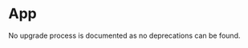 <!-- NOTE: THIS FILE IS AUTOGENERATED. DO NOT EDIT BY HAND. -->
<!-- see templates/registry/markdown/attribute_namespace.md.j2 -->

# App

No upgrade process is documented as no deprecations can be found.
